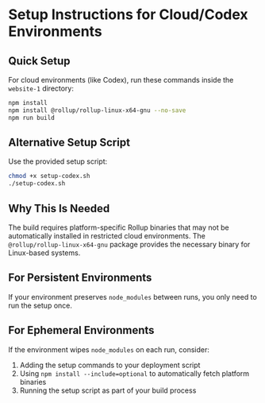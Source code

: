 # Setup Instructions for Cloud/Codex Environments

## Quick Setup

For cloud environments (like Codex), run these commands inside the `website-1` directory:

```bash
npm install
npm install @rollup/rollup-linux-x64-gnu --no-save
npm run build
```

## Alternative Setup Script

Use the provided setup script:

```bash
chmod +x setup-codex.sh
./setup-codex.sh
```

## Why This Is Needed

The build requires platform-specific Rollup binaries that may not be automatically installed in restricted cloud environments. The `@rollup/rollup-linux-x64-gnu` package provides the necessary binary for Linux-based systems.

## For Persistent Environments

If your environment preserves `node_modules` between runs, you only need to run the setup once.

## For Ephemeral Environments

If the environment wipes `node_modules` on each run, consider:

1. Adding the setup commands to your deployment script
2. Using `npm install --include=optional` to automatically fetch platform binaries
3. Running the setup script as part of your build process
